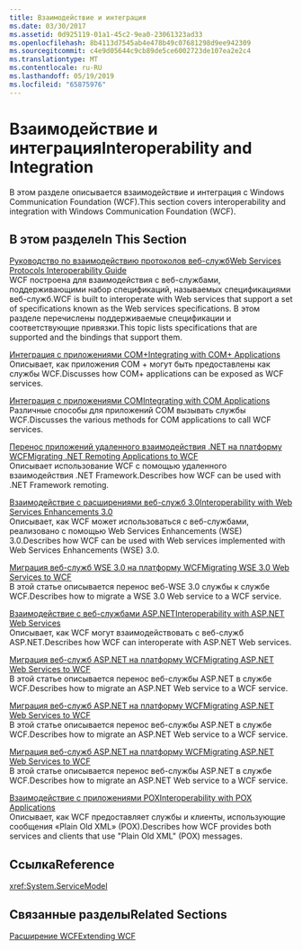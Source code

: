 ```yaml
---
title: Взаимодействие и интеграция
ms.date: 03/30/2017
ms.assetid: 0d925119-01a1-45c2-9ea0-23061323ad33
ms.openlocfilehash: 8b4113d7545ab4e478b49c07681298d9ee942309
ms.sourcegitcommit: c4e9d05644c9cb89de5ce6002723de107ea2e2c4
ms.translationtype: MT
ms.contentlocale: ru-RU
ms.lasthandoff: 05/19/2019
ms.locfileid: "65875976"
---
```

# <a name="interoperability-and-integration"></a><span data-ttu-id="d5710-102">Взаимодействие и интеграция</span><span class="sxs-lookup"><span data-stu-id="d5710-102">Interoperability and Integration</span></span>
<span data-ttu-id="d5710-103">В этом разделе описывается взаимодействие и интеграция с Windows Communication Foundation (WCF).</span><span class="sxs-lookup"><span data-stu-id="d5710-103">This section covers interoperability and integration with Windows Communication Foundation (WCF).</span></span>  
  
## <a name="in-this-section"></a><span data-ttu-id="d5710-104">В этом разделе</span><span class="sxs-lookup"><span data-stu-id="d5710-104">In This Section</span></span>  
 [<span data-ttu-id="d5710-105">Руководство по взаимодействию протоколов веб-служб</span><span class="sxs-lookup"><span data-stu-id="d5710-105">Web Services Protocols Interoperability Guide</span></span>](../../../../docs/framework/wcf/feature-details/web-services-protocols-interoperability-guide.md)  
 <span data-ttu-id="d5710-106">WCF построена для взаимодействия с веб-службами, поддерживающими набор спецификаций, называемых спецификациями веб-служб.</span><span class="sxs-lookup"><span data-stu-id="d5710-106">WCF is built to interoperate with Web services that support a set of specifications known as the Web services specifications.</span></span> <span data-ttu-id="d5710-107">В этом разделе перечислены поддерживаемые спецификации и соответствующие привязки.</span><span class="sxs-lookup"><span data-stu-id="d5710-107">This topic lists specifications that are supported and the bindings that support them.</span></span>  
  
 [<span data-ttu-id="d5710-108">Интеграция с приложениями COM+</span><span class="sxs-lookup"><span data-stu-id="d5710-108">Integrating with COM+ Applications</span></span>](../../../../docs/framework/wcf/feature-details/integrating-with-com-plus-applications.md)  
 <span data-ttu-id="d5710-109">Описывает, как приложения COM + могут быть предоставлены как службы WCF.</span><span class="sxs-lookup"><span data-stu-id="d5710-109">Discusses how COM+ applications can be exposed as WCF services.</span></span>  
  
 [<span data-ttu-id="d5710-110">Интеграция с приложениями COM</span><span class="sxs-lookup"><span data-stu-id="d5710-110">Integrating with COM Applications</span></span>](../../../../docs/framework/wcf/feature-details/integrating-with-com-applications.md)  
 <span data-ttu-id="d5710-111">Различные способы для приложений COM вызывать службы WCF.</span><span class="sxs-lookup"><span data-stu-id="d5710-111">Discusses the various methods for COM applications to call WCF services.</span></span>  
  
 [<span data-ttu-id="d5710-112">Перенос приложений удаленного взаимодействия .NET на платформу WCF</span><span class="sxs-lookup"><span data-stu-id="d5710-112">Migrating .NET Remoting Applications to WCF</span></span>](../../../../docs/framework/wcf/feature-details/migrating-net-remoting-applications-to-wcf.md)  
 <span data-ttu-id="d5710-113">Описывает использование WCF с помощью удаленного взаимодействия .NET Framework.</span><span class="sxs-lookup"><span data-stu-id="d5710-113">Describes how WCF can be used with .NET Framework remoting.</span></span>  
  
 [<span data-ttu-id="d5710-114">Взаимодействие с расширениями веб-служб 3.0</span><span class="sxs-lookup"><span data-stu-id="d5710-114">Interoperability with Web Services Enhancements 3.0</span></span>](../../../../docs/framework/wcf/feature-details/interoperability-with-web-services-enhancements-3-0.md)  
 <span data-ttu-id="d5710-115">Описывает, как WCF может использоваться с веб-службами, реализовано с помощью Web Services Enhancements (WSE) 3.0.</span><span class="sxs-lookup"><span data-stu-id="d5710-115">Describes how WCF can be used with Web services implemented with Web Services Enhancements (WSE) 3.0.</span></span>  
  
 [<span data-ttu-id="d5710-116">Миграция веб-служб WSE 3.0 на платформу WCF</span><span class="sxs-lookup"><span data-stu-id="d5710-116">Migrating WSE 3.0 Web Services to WCF</span></span>](../../../../docs/framework/wcf/feature-details/migrating-wse-3-0-web-services-to-wcf.md)  
 <span data-ttu-id="d5710-117">В этой статье описывается перенос веб-WSE 3.0 службы к службе WCF.</span><span class="sxs-lookup"><span data-stu-id="d5710-117">Describes how to migrate a WSE 3.0 Web service to a WCF service.</span></span>  
  
 [<span data-ttu-id="d5710-118">Взаимодействие с веб-службами ASP.NET</span><span class="sxs-lookup"><span data-stu-id="d5710-118">Interoperability with ASP.NET Web Services</span></span>](../../../../docs/framework/wcf/feature-details/interop-with-aspnet-web-services.md)  
 <span data-ttu-id="d5710-119">Описывает, как WCF могут взаимодействовать с веб-служб ASP.NET.</span><span class="sxs-lookup"><span data-stu-id="d5710-119">Describes how WCF can interoperate with ASP.NET Web services.</span></span>  
  
 [<span data-ttu-id="d5710-120">Миграция веб-служб ASP.NET на платформу WCF</span><span class="sxs-lookup"><span data-stu-id="d5710-120">Migrating ASP.NET Web Services to WCF</span></span>](../../../../docs/framework/wcf/feature-details/migrating-aspnet-web-services-to-wcf.md)  
 <span data-ttu-id="d5710-121">В этой статье описывается перенос веб-службы ASP.NET в службе WCF.</span><span class="sxs-lookup"><span data-stu-id="d5710-121">Describes how to migrate an ASP.NET Web service to a WCF service.</span></span>  
  
 [<span data-ttu-id="d5710-122">Миграция веб-служб ASP.NET на платформу WCF</span><span class="sxs-lookup"><span data-stu-id="d5710-122">Migrating ASP.NET Web Services to WCF</span></span>](../../../../docs/framework/wcf/feature-details/migrating-aspnet-web-services-to-wcf.md)  
 <span data-ttu-id="d5710-123">В этой статье описывается перенос веб-службы ASP.NET в службе WCF.</span><span class="sxs-lookup"><span data-stu-id="d5710-123">Describes how to migrate an ASP.NET Web service to a WCF service.</span></span>  
  
 [<span data-ttu-id="d5710-124">Миграция веб-служб ASP.NET на платформу WCF</span><span class="sxs-lookup"><span data-stu-id="d5710-124">Migrating ASP.NET Web Services to WCF</span></span>](../../../../docs/framework/wcf/feature-details/migrating-aspnet-web-services-to-wcf.md)  
 <span data-ttu-id="d5710-125">В этой статье описывается перенос веб-службы ASP.NET в службе WCF.</span><span class="sxs-lookup"><span data-stu-id="d5710-125">Describes how to migrate an ASP.NET Web service to a WCF service.</span></span>  
  
 [<span data-ttu-id="d5710-126">Взаимодействие с приложениями POX</span><span class="sxs-lookup"><span data-stu-id="d5710-126">Interoperability with POX Applications</span></span>](../../../../docs/framework/wcf/feature-details/interoperability-with-pox-applications.md)  
 <span data-ttu-id="d5710-127">Описывает, как WCF предоставляет службы и клиенты, использующие сообщения «Plain Old XML» (POX).</span><span class="sxs-lookup"><span data-stu-id="d5710-127">Describes how WCF provides both services and clients that use "Plain Old XML" (POX) messages.</span></span>  
  
## <a name="reference"></a><span data-ttu-id="d5710-128">Ссылка</span><span class="sxs-lookup"><span data-stu-id="d5710-128">Reference</span></span>  
 <xref:System.ServiceModel>  
  
## <a name="related-sections"></a><span data-ttu-id="d5710-129">Связанные разделы</span><span class="sxs-lookup"><span data-stu-id="d5710-129">Related Sections</span></span>  
 [<span data-ttu-id="d5710-130">Расширение WCF</span><span class="sxs-lookup"><span data-stu-id="d5710-130">Extending WCF</span></span>](../../../../docs/framework/wcf/extending/index.md)
